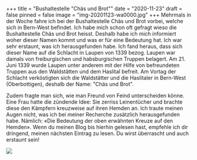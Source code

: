 +++
title = "Bushaltestelle \"Chäs und Brot\""
date = "2020-11-23"
draft = false
pinned = false
image = "img-20201123-wa0000.jpg"
+++
Mehrmals in der Woche fahre ich bei der Bushaltestelle Chäs und Brot vorbei, welche sich in Bern-West befindet.
Ich habe mich schon oft gefragt wieso die Bushaltestelle Chäs und Brot heisst.
Deshalb habe ich mich informiert woher dieser Namen kommt und was er für eine Bedeutung hat. Ich war sehr erstaunt, was ich herausgefunden habe.
Ich fand heraus, dass sich dieser Name auf die Schlacht in Laupen von 1339 bezog.
Laupen war damals von freiburgischen und habsburgischen Truppen belagert. Am 21. Juni 1339 wurde Laupen unter anderem mit der Hilfe von befreundeten Truppen aus den Waldstätten und dem Haslital befreit.
Am Vortag der Schlacht verköstigten sich die Waldstätter und die Haslitaler in Bern-West (Oberbottigen), deshalb der Name: "Chäs und Brot". 

Zudem fragte man sich, wie man Freund von Feind unterscheiden könne. Eine Frau hatte die zündende Idee: Sie zerriss Leinentücher und brachte diese den Kämpfern kreuzweise auf ihren Hemden an.
Ich traute meinen Augen nicht, was ich bei meiner Recherche zusätzlich herausgefunden habe. Nämlich: «Die Bedeutung der oben erwähnten Kreuze auf den Hemden».
Wenn du meinen Blog bis hierhin gelesen hast, empfehle ich dir dringend, meinen nächsten Eintrag zu lesen.
Du wirst überrascht und auch erstaunt sein!

![](20201123_095458-1-1-.jpg)